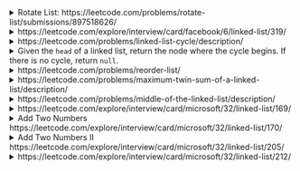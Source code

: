 <details>
<summary>Rotate List: https://leetcode.com/problems/rotate-list/submissions/897518626/</summary>
    
```cs
public class Solution {
    public ListNode RotateRight(ListNode head, int k) {
        if (head == null)
            return null; 
        else if (head.next == null)
            return head;
        var list = new ListNode[501]; 
        var node = head; 
        var cnt = 0; 
        while (node != null)  {
            list[cnt] = node; 
            cnt++; 
            node = node.next;
        }
        var pos = ( cnt - (k % cnt)) % cnt; 
        if (pos > 0) {            
            list[pos - 1].next = null;             
            list[cnt - 1].next = head;
        }
        return list[pos];
    }
}
```
    
    
</details>


<details>
<summary>https://leetcode.com/explore/interview/card/facebook/6/linked-list/319/</summary>
    
- You are given two non-empty linked lists representing two non-negative integers. 
The digits are stored in reverse order, and each of their nodes contains a single digit. 
Add the two numbers and return the sum as a linked list. <br/>
You may assume the two numbers do not contain any leading zero, except the number 0 itself.
```cs
//memo to store value if l1 + l2 > 10
int memo =0;
public ListNode AddTwoNumbers(ListNode l1, ListNode l2) {
    var _sum = (l1 != null ? l1.val : 0) + (l2 != null ? l2.val : 0)  + memo;
    memo = _sum /10;
    var nodeVal = _sum % 10;
    var ans = new ListNode(nodeVal); 
    
    //If current nothing for next one
    if ((l1 == null || l1.next == null) && (l2 == null || l2.next == null) && (memo > 0))
        ans.next =new ListNode(memo);
    
    else if ((l1 != null && l1.next != null) || (l2 != null && l2.next != null))
        ans.next = AddTwoNumbers(l1 == null ? null : l1.next, l2 ==null ? null : l2.next);        

    return ans;        
}
```
</details>

<details>
<summary>https://leetcode.com/problems/linked-list-cycle/description/</summary>
    
- Given <code>head</code>, the head of a linked list, determine if the linked list has a cycle in it.
    
```cs
public bool HasCycle(ListNode head) {
    var set = new HashSet<ListNode>(); 
    while (head != null) {
        if(!set.Add(head)) {
            return true;
        }
        head = head.next;
    }
    return false;
}
```
</details>
    

<details>
<summary>Given the <code>head</code> of a linked list, return the node where the cycle begins. If there is no cycle, return <code>null</code>. 
    </summary>
    
```cs
public ListNode DetectCycle(ListNode head) {
    var set = new HashSet<ListNode>(); 
    while (head != null) {
        if (!set.Add(head)) {
            return head;
        }
        head = head.next;
    }
    return null; 
}
```
</details>
    
<details>
<summary>https://leetcode.com/problems/reorder-list/</summary>
- You are given the head of a singly linked-list. The list can be represented as: </br>
<code>
L0 → L1 → … → Ln - 1 → Ln
</code></br>
Reorder the list to be on the following form:</br>
<code>
L0 → Ln → L1 → Ln - 1 → L2 → Ln - 2 →
</code> </br> </br>

```cs
public void ReorderList(ListNode head) {
    var nodes = new ListNode[50000];        
    var count = 0;        
    var running = head;        
    while (running != null) {
        nodes[count] = running; 
        running = running.next; 
        count++;
    }
    int left = 0, right = count - 1; 
    running = head; 
    var isLeftChange = true;
    while (left < right) {
        if (isLeftChange) {
            running.next = nodes[right]; 
            left++; 
        } 
        else {
            running.next = nodes[left]; 
            right--; 
        }
        running = running.next;    
        if (left == right) {
            running.next = null;
        }
        isLeftChange = !isLeftChange;
    } 
}
```
</details>
<details>
<summary>https://leetcode.com/problems/maximum-twin-sum-of-a-linked-list/description/</summary>

- In a linked list of size n, where n is even, the ith node (0-indexed) of the linked list is known as the twin of the (n-1-i)th node, if 0 <= i <= (n / 2) - 1. <br> 
The twin sum is defined as the sum of a node and its twin.
Given the head of a linked list with even length, return the maximum twin sum of the linked list.

```cs
public int PairSum(ListNode head) {
    var dic = new Dictionary<int, int>();
    var index = 0;  
    while (head != null) {
        dic[index] = head.val; 
        index++; 
        head = head.next;
    }
    var ans =0;
    for (int i=0; i< index / 2; i++) {
        ans = Math.Max(ans, dic[i] + dic[index - 1 - i]);
    }
    return ans;        
}
```
</details>

<details>
<summary>https://leetcode.com/problems/middle-of-the-linked-list/description/</summary>
    
- Given the head of a singly linked list, return the middle node of the linked list. If there are two middle nodes, return the second middle node.
    
```cs
public ListNode MiddleNode(ListNode head) {
   var index =0; 
    ListNode node = head; 
    while (head != null) {            
        index++; 
        if (index % 2 == 0) {
            node = node.next;
        }
        head = head.next; 
    }
    return node;
}
```
</details>

<details>
<summary>https://leetcode.com/explore/interview/card/microsoft/32/linked-list/169/</summary>

- Given the head of a singly linked list, reverse the list, and return the reversed list.

```cs
//Using stack to store the list, and pop to reverse
public ListNode ReverseList(ListNode head) {
    Stack<int> st = new Stack<int>();        
    if (head == null)
        return null;        
    while(head != null) {
        st.Push(head.val); 
        head = head.next;
    }        
    var newNode = new ListNode();        
    head = newNode;        
    while (st.Count > 0) {
        var val = st.Pop();
        newNode.val = val; 
        if (st.Count > 0) {
            newNode.next = new ListNode();
            newNode = newNode.next;
        }
    }        
    return head;
}
```

</details>

<details>
<summary>Add Two Numbers https://leetcode.com/explore/interview/card/microsoft/32/linked-list/170/</summary>
    
```cs
int memo =0;
public ListNode AddTwoNumbers(ListNode l1, ListNode l2) {
    var x = (l1 != null ? l1.val : 0) + (l2 != null ? l2.val : 0)  + memo;
    memo = x /10; 
    var nodeVal = x % 10;        
    var ans = new ListNode(nodeVal);         

    if ((l1 == null || l1.next == null) && (l2 == null || l2.next == null) && (memo > 0))
        ans.next =new ListNode(memo); 

    else if ((l1 != null && l1.next != null) || (l2 != null && l2.next != null))
        ans.next = AddTwoNumbers(l1 == null ? null : l1.next, l2 ==null ? null : l2.next);        

    return ans;        
}
```
</details>
    
    
<details>
<summary>Add Two Numbers II https://leetcode.com/explore/interview/card/microsoft/32/linked-list/205/</summary>

You are given two non-empty linked lists representing two non-negative integers. The most significant digit comes first and each of their nodes contains a single digit. Add the two numbers and return the sum as a linked list.

You may assume the two numbers do not contain any leading zero, except the number 0 itself.
    
    
```cs
//Use stacks to store lists
public ListNode AddTwoNumbers(ListNode l1, ListNode l2) {
    var stack1 = new Stack<int>();         
    while (l1 != null) {
        stack1.Push(l1.val);
        l1 = l1.next; 
    }
    var stack2 = new Stack<int>(); 
    while (l2 != null) {
        stack2.Push(l2.val);
        l2 = l2.next; 
    }
    var memo = 0;
    ListNode head = null; 
    while (stack1.Count > 0 || stack2.Count > 0) {
        var val1 = stack1.Count > 0 ? stack1.Pop() : 0;
        var val2 = stack2.Count > 0 ? stack2.Pop() : 0;
        var result = val1 + val2 + memo; 
        head = new ListNode(result % 10, head);
        memo = result >= 10 ? 1 : 0;             
    }
    if (memo > 0) {
        head = new ListNode(1, head);
    }
    return head;
}

```
</details>
    
<details>
<summary>https://leetcode.com/explore/interview/card/microsoft/32/linked-list/212/</summary>    
    
```cs
    public ListNode GetIntersectionNode(ListNode headA, ListNode headB) {        
        var set = new HashSet<ListNode>(); 
        while (headA != null) {
            set.Add(headA);
            headA = headA.next;
        }        
        while (headB != null) {
            if(set.Contains(headB))
                return headB;
            set.Add(headB);
            headB = headB.next;
        }
        return null;
    }
```
</details>

